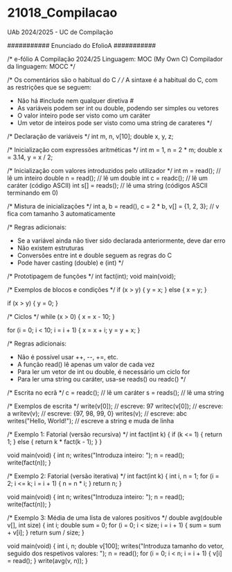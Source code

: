 # 21018_Compilacao
UAb 2024/2025 - UC de Compilação

########### Enunciado do EfolioA ###########

/* e-fólio A
   Compilação 2024/25
   Linguagem: MOC (My Own C)
   Compilador da linguagem: MOCC
*/

/* Os comentários são o habitual do C */
/* A sintaxe é a habitual do C, com as restrições que se seguem:
   - Não há #include nem qualquer diretiva #
   - As variáveis podem ser int ou double, podendo ser simples ou vetores
   - O valor inteiro pode ser visto como um caráter
   - Um vetor de inteiros pode ser visto como uma string de carateres
*/

/* Declaração de variáveis */
int m, n, v[10];
double x, y, z;

/* Inicialização com expressões aritméticas */
int m = 1, n = 2 * m;
double x = 3.14, y = x / 2;

/* Inicialização com valores introduzidos pelo utilizador */
int m = read();       // lê um inteiro
double n = read();    // lê um double
int c = readc();      // lê um caráter (código ASCII)
int s[] = reads();    // lê uma string (códigos ASCII terminando em 0)

/* Mistura de inicializações */
int a, b = read(), c = 2 * b, v[] = {1, 2, 3}; // v fica com tamanho 3 automaticamente

/* Regras adicionais:
   - Se a variável ainda não tiver sido declarada anteriormente, deve dar erro
   - Não existem estruturas
   - Conversões entre int e double seguem as regras do C
   - Pode haver casting (double) e (int)
*/

/* Prototipagem de funções */
int fact(int);
void main(void);

/* Exemplos de blocos e condições */
if (x > y) {
    y = x;
} else {
    x = y;
}

if (x > y) {
    y = 0;
}

/* Ciclos */
while (x > 0) {
    x = x - 10;
}

for (i = 0; i < 10; i = i + 1) {
    x = x + i;
    y = y + x;
}

/* Regras adicionais:
   - Não é possível usar ++, --, +=, etc.
   - A função read() lê apenas um valor de cada vez
   - Para ler um vetor de int ou double, é necessário um ciclo for
   - Para ler uma string ou caráter, usa-se reads() ou readc()
*/

/* Escrita no ecrã */
c = readc();  // lê um caráter
s = reads();  // lê uma string

/* Exemplos de escrita */
write(v[0]);      // escreve: 97
writec(v[0]);     // escreve: a
writev(v);        // escreve: {97, 98, 99, 0}
writes(v);        // escreve: abc
writes("Hello, World!"); // escreve a string e muda de linha

/* Exemplo 1: Fatorial (versão recursiva) */
int fact(int k) {
    if (k <= 1) {
        return 1;
    } else {
        return k * fact(k - 1);
    }
}

void main(void) {
    int n;
    writes("Introduza inteiro: ");
    n = read();
    write(fact(n));
}

/* Exemplo 2: Fatorial (versão iterativa) */
int fact(int k) {
    int i, n = 1;
    for (i = 2; i <= k; i = i + 1) {
        n = n * i;
    }
    return n;
}

void main(void) {
    int n;
    writes("Introduza inteiro: ");
    n = read();
    write(fact(n));
}

/* Exemplo 3: Média de uma lista de valores positivos */
double avg(double v[], int size) {
    int i;
    double sum = 0;
    for (i = 0; i < size; i = i + 1) {
        sum = sum + v[i];
    }
    return sum / size;
}

void main(void) {
    int i, n;
    double v[100];
    writes("Introduza tamanho do vetor, seguido dos respetivos valores: ");
    n = read();
    for (i = 0; i < n; i = i + 1) {
        v[i] = read();
    }
    write(avg(v, n));
}
